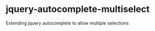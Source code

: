 jquery-autocomplete-multiselect
===============================

Extending jquery autocomplete to allow multiple selections